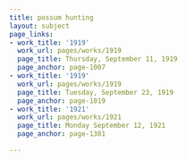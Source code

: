 ```yaml
---
title: possum hunting
layout: subject
page_links:
- work_title: '1919'
  work_url: pages/works/1919
  page_title: Thursday, September 11, 1919
  page_anchor: page-1007
- work_title: '1919'
  work_url: pages/works/1919
  page_title: Tuesday, September 23, 1919
  page_anchor: page-1019
- work_title: '1921'
  work_url: pages/works/1921
  page_title: Monday September 12, 1921
  page_anchor: page-1381

---
```

